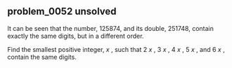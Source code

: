 ## problem_0052 unsolved
It can be seen that the number, 125874, and its double, 251748, contain
exactly the same digits, but in a different order.

Find the smallest positive integer, _x_ , such that 2 _x_ , 3 _x_ , 4 _x_ , 5
_x_ , and 6 _x_ , contain the same digits.

